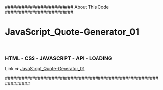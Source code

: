 <p>######################### About This Code #########################</p>
<h1>JavaScript_Quote-Generator_01</h1>
<br>
<h3>HTML - CSS - JAVASCRIPT - API - LOADING</h3>
Link => <a href="https://shahramdbi.github.io/JavaScript_Quote-Generator_01/" target="_blank" >JavaScript_Quote-Generator_01</a>
<br>
<p>#################################################################</p>


